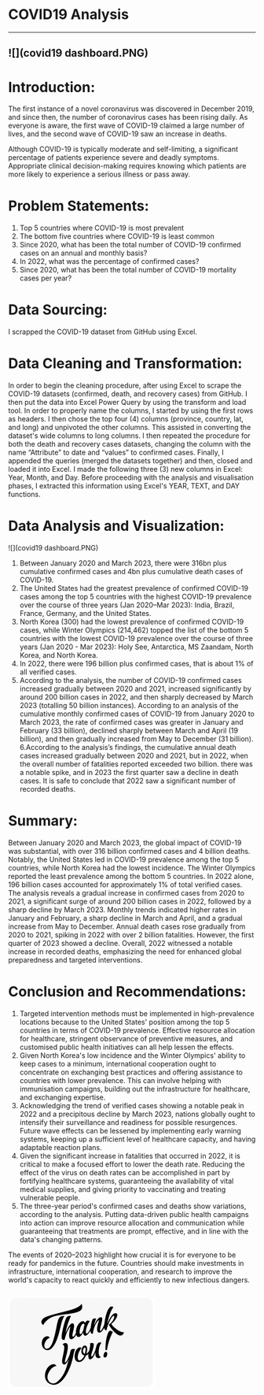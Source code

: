 # COVID19 Analysis
---

![](covid19 dashboard.PNG)
---
# Introduction: 

The first instance of a novel coronavirus was discovered in December 2019, and since then, the number of coronavirus cases has been rising daily. As everyone is aware, the first wave of COVID-19 claimed a large number of lives, and the second wave of COVID-19 saw an increase in deaths.

Although COVID-19 is typically moderate and self-limiting, a significant percentage of patients experience severe and deadly symptoms. Appropriate clinical decision-making requires knowing which patients are more likely to experience a serious illness or pass away.

# Problem Statements:

1.	Top 5 countries where COVID-19 is most prevalent
2.	The bottom five countries where COVID-19 is least common
3.	Since 2020, what has been the total number of COVID-19 confirmed cases on an annual and monthly basis?
4.	In 2022, what was the percentage of confirmed cases?
5.	Since 2020, what has been the total number of COVID-19 mortality cases per year?

# Data Sourcing: 

I scrapped the COVID-19 dataset from GitHub using Excel.

# Data Cleaning and Transformation: 

In order to begin the cleaning procedure, after using Excel to scrape the COVID-19 datasets (confirmed, death, and recovery cases) from GitHub. I then put the data into Excel Power Query by using the transform and load tool. In order to properly name the columns, I started by using the first rows as headers. I then chose the top four (4) columns (province, country, lat, and long) and unpivoted the other columns. This assisted in converting the dataset's wide columns to long columns. I then repeated the procedure for both the death and recovery cases datasets, changing the column with the name “Attribute” to date and “values” to confirmed cases. Finally, I appended the queries (merged the datasets together) and then, closed and loaded it into Excel.
I made the following three (3) new columns in Excel: Year, Month, and Day. Before proceeding with the analysis and visualisation phases, I extracted this information using Excel's YEAR, TEXT, and DAY functions.

# Data Analysis and Visualization:

![](covid19 dashboard.PNG)
1. Between January 2020 and March 2023, there were 316bn plus cumulative confirmed cases and 4bn plus cumulative death cases of COVID-19. 
2. The United States had the greatest prevalence of confirmed COVID-19 cases among the top 5 countries with the highest COVID-19 prevalence over the course of three years (Jan 2020–Mar 2023): India, Brazil, France, Germany, and the United States.
3. North Korea (300) had the lowest prevalence of confirmed COVID-19 cases, while Winter Olympics (214,462) topped the list of the bottom 5 countries with the lowest COVID-19 prevalence over the course of three years (Jan 2020 - Mar 2023): Holy See, Antarctica, MS Zaandam, North Korea, and North Korea.
4. In 2022, there were 196 billion plus confirmed cases, that is about 1% of all verified cases.
5. According to the analysis, the number of COVID-19 confirmed cases increased gradually between 2020 and 2021, increased significantly by around 200 billion cases in 2022, and then sharply decreased by March 2023 (totalling 50 billion instances). According to an analysis of the cumulative monthly confirmed cases of COVID-19 from January 2020 to March 2023, the rate of confirmed cases was greater in January and February (33 billion), declined sharply between March and April (19 billion), and then gradually increased from May to December (31 billion).
6.According to the analysis’s findings, the cumulative annual death cases increased gradually between 2020 and 2021, but in 2022, when the overall number of fatalities reported exceeded two billion. there was a notable spike, and in 2023 the first quarter saw a decline in death cases. It is safe to conclude that 2022 saw a significant number of recorded deaths.
 
 # Summary:
 
Between January 2020 and March 2023, the global impact of COVID-19 was substantial, with over 316 billion confirmed cases and 4 billion deaths. Notably, the United States led in COVID-19 prevalence among the top 5 countries, while North Korea had the lowest incidence. The Winter Olympics reported the least prevalence among the bottom 5 countries. In 2022 alone, 196 billion cases accounted for approximately 1% of total verified cases. The analysis reveals a gradual increase in confirmed cases from 2020 to 2021, a significant surge of around 200 billion cases in 2022, followed by a sharp decline by March 2023. Monthly trends indicated higher rates in January and February, a sharp decline in March and April, and a gradual increase from May to December. Annual death cases rose gradually from 2020 to 2021, spiking in 2022 with over 2 billion fatalities. However, the first quarter of 2023 showed a decline. Overall, 2022 witnessed a notable increase in recorded deaths, emphasizing the need for enhanced global preparedness and targeted interventions.

# Conclusion and Recommendations:

1. Targeted intervention methods must be implemented in high-prevalence locations because to the United States' position among the top 5 countries in terms of COVID-19 prevalence. Effective resource allocation for healthcare, stringent observance of preventive measures, and customised public health initiatives can all help lessen the effects.
2. Given North Korea's low incidence and the Winter Olympics' ability to keep cases to a minimum, international cooperation ought to concentrate on exchanging best practices and offering assistance to countries with lower prevalence. This can involve helping with immunisation campaigns, building out the infrastructure for healthcare, and exchanging expertise.
3. Acknowledging the trend of verified cases showing a notable peak in 2022 and a precipitous decline by March 2023, nations globally ought to intensify their surveillance and readiness for possible resurgences. Future wave effects can be lessened by implementing early warning systems, keeping up a sufficient level of healthcare capacity, and having adaptable reaction plans.
4. Given the significant increase in fatalities that occurred in 2022, it is critical to make a focused effort to lower the death rate. Reducing the effect of the virus on death rates can be accomplished in part by fortifying healthcare systems, guaranteeing the availability of vital medical supplies, and giving priority to vaccinating and treating vulnerable people.
5. The three-year period's confirmed cases and deaths show variations, according to the analysis. Putting data-driven public health campaigns into action can improve resource allocation and communication while guaranteeing that treatments are prompt, effective, and in line with the data's changing patterns.

The events of 2020–2023 highlight how crucial it is for everyone to be ready for pandemics in the future. Countries should make investments in infrastructure, international cooperation, and research to improve the world's capacity to react quickly and efficiently to new infectious dangers.

![](Thank_you.PNG)
---
